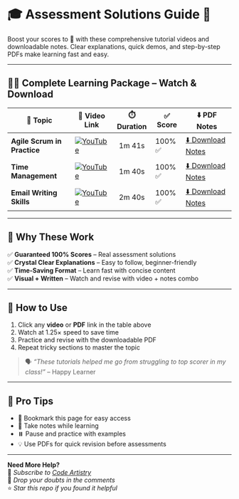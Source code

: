 # 🎓 Assessment Solutions Guide 🚀

Boost your scores to 💯 with these comprehensive tutorial videos and downloadable notes. Clear explanations, quick demos, and step-by-step PDFs make learning fast and easy.

---

## 🎥📄 Complete Learning Package – Watch & Download

| 📌 Topic                  | 🔗 Video Link                                                                                                   | ⏱️ Duration       | ✅ Score | ⬇️ PDF Notes                                                                 |
|--------------------------|------------------------------------------------------------------------------------------------------------------|-------------------|---------|-------------------------------------------------------------------------------|
| **Agile Scrum in Practice** | [![YouTube](https://img.shields.io/badge/YouTube-Watch-red)](https://youtu.be/32t1jqEgD80)                    | <p align="center">1m 41s</p> | 100% ✅  | [⬇️ Download Notes](https://drive.google.com/file/d/1hf10UdWabL4H6TC1AVJkb59eL0r1fbhu/view?usp=drive_link)       |
| **Time Management**         | [![YouTube](https://img.shields.io/badge/YouTube-Watch-red)](https://youtu.be/tqxOT7nV5qk?si=UZbh95XpH4Fg4vCp)| <p align="center">1m 40s</p> | 100% ✅  | [⬇️ Download Notes](https://drive.google.com/file/d/1rwQi96Mipgpz-S_lyF4WpKkd1yeLBCFp/view?usp=drive_link)   |
| **Email Writing Skills**    | [![YouTube](https://img.shields.io/badge/YouTube-Watch-red)](https://youtu.be/E94-uTcNfCM)                    | <p align="center">2m 40s</p> | 100% ✅  | [⬇️ Download Notes](https://drive.google.com/file/d/1t4PU6H-2JqJ-W9yE-cQvfVlo_xMcJ0E0/view?usp=drive_link)     |

---

## 💯 Why These Work

✅ **Guaranteed 100% Scores** – Real assessment solutions  
✅ **Crystal Clear Explanations** – Easy to follow, beginner-friendly  
✅ **Time-Saving Format** – Learn fast with concise content  
✅ **Visual + Written** – Watch and revise with video + notes combo

---

## 🎯 How to Use
1. Click any **video** or **PDF** link in the table above  
2. Watch at 1.25× speed to save time  
3. Practice and revise with the downloadable PDF  
4. Repeat tricky sections to master the topic

> 🗣️ _“These tutorials helped me go from struggling to top scorer in my class!”_ – Happy Learner

---

## 📌 Pro Tips
- 📑 Bookmark this page for easy access  
- 📝 Take notes while learning  
- ⏸️ Pause and practice with examples  
- 💡 Use PDFs for quick revision before assessments

---

**Need More Help?**  
🔔 *Subscribe to [Code Artistry](https://www.youtube.com/@CodeArtistry63)*  
💬 *Drop your doubts in the comments*  
⭐ *Star this repo if you found it helpful*


